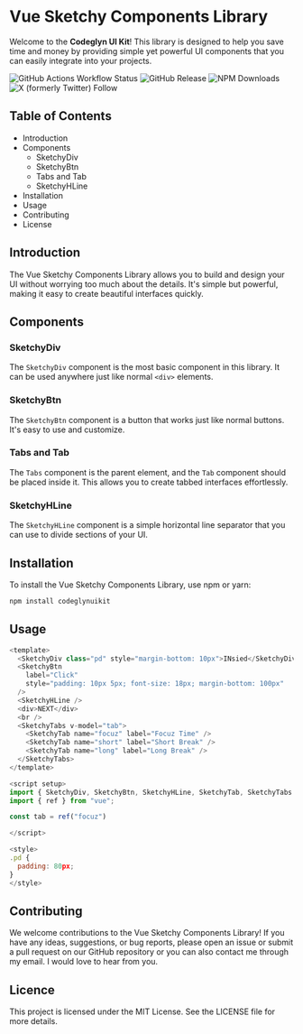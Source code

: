 # Vue Sketchy Components Library

Welcome to the **Codeglyn UI Kit**! This library is designed to help you save time and money by providing simple yet powerful UI components that you can easily integrate into your projects.

![GitHub Actions Workflow Status](https://img.shields.io/github/actions/workflow/status/brimmann/sketchycodeglyn/.github%2Fworkflows%2Frelease.yml?branch=main)
![GitHub Release](https://img.shields.io/github/v/release/brimmann/sketchycodeglyn)
![NPM Downloads](https://img.shields.io/npm/dw/codeglynuikit)
![X (formerly Twitter) Follow](https://img.shields.io/twitter/follow/brimmannn?style=social)

## Table of Contents

- Introduction
- Components
  - SketchyDiv
  - SketchyBtn
  - Tabs and Tab
  - SketchyHLine
- Installation
- Usage
- Contributing
- License

## Introduction

The Vue Sketchy Components Library allows you to build and design your UI without worrying too much about the details. It's simple but powerful, making it easy to create beautiful interfaces quickly.

## Components

### SketchyDiv

The `SketchyDiv` component is the most basic component in this library. It can be used anywhere just like normal `<div>` elements.

### SketchyBtn

The `SketchyBtn` component is a button that works just like normal buttons. It's easy to use and customize.

### Tabs and Tab

The `Tabs` component is the parent element, and the `Tab` component should be placed inside it. This allows you to create tabbed interfaces effortlessly.

### SketchyHLine

The `SketchyHLine` component is a simple horizontal line separator that you can use to divide sections of your UI.

## Installation

To install the Vue Sketchy Components Library, use npm or yarn:

```bash
npm install codeglynuikit
```

## Usage
```javascript
<template>
  <SketchyDiv class="pd" style="margin-bottom: 10px">INsied</SketchyDiv>
  <SketchyBtn
    label="Click"
    style="padding: 10px 5px; font-size: 18px; margin-bottom: 100px"
  />
  <SketchyHLine />
  <div>NEXT</div>
  <br />
  <SketchyTabs v-model="tab">
    <SketchyTab name="focuz" label="Focuz Time" />
    <SketchyTab name="short" label="Short Break" />
    <SketchyTab name="long" label="Long Break" />
  </SketchyTabs>
</template>

<script setup>
import { SketchyDiv, SketchyBtn, SketchyHLine, SketchyTab, SketchyTabs } from "codeglynuikit";
import { ref } from "vue";

const tab = ref("focuz")

</script>

<style>
.pd {
  padding: 80px;
}
</style>
```
## Contributing
We welcome contributions to the Vue Sketchy Components Library! If you have any ideas, suggestions, or bug reports, please open an issue or submit a pull request on our GitHub repository or you can also contact me through my email. I would love to hear from you.

## Licence
This project is licensed under the MIT License. See the LICENSE file for more details.
